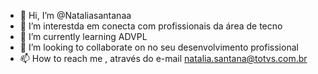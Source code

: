 - 👋 Hi, I’m @Nataliasantanaa
- 👀 I’m interestda em  conecta com profissionais da área de tecno
- 🌱 I’m currently learning ADVPL
- 💞️ I’m looking to collaborate on no seu desenvolvimento profissional 
- 📫 How to reach me , através do e-mail natalia.santana@totvs.com.br

<!---
Nataliasantanaa/Nataliasantanaa is a ✨ special ✨ repository because its `README.md` (this file) appears on your GitHub profile.
You can click the Preview link to take a look at your changes.
--->
